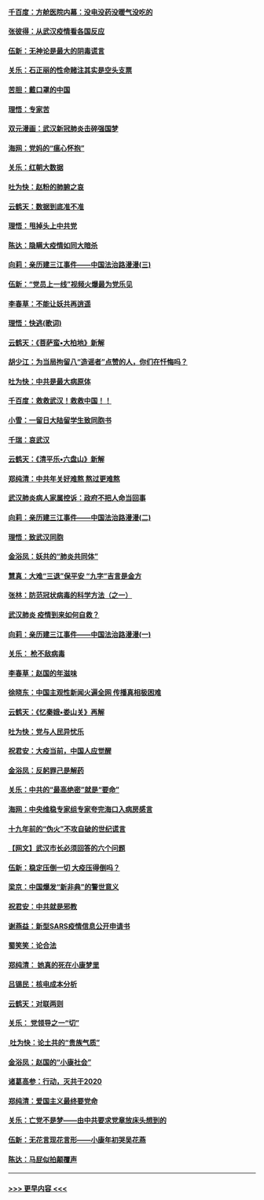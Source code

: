 #### [千百度：方舱医院内幕：没电没药没暖气没吃的](../pages/nsc993/n11850211.md?t=02071733) 
#### [张彼得：从武汉疫情看各国反应](../pages/nsc993/n11850102.md?t=02071733) 
#### [伍新：无神论是最大的阴毒谎言](../pages/nsc993/n11846129.md?t=02071733) 
#### [关乐：石正丽的性命赌注其实是空头支票](../pages/nsc993/n11846109.md?t=02071733) 
#### [苦胆：戴口罩的中国](../pages/nsc993/n11845576.md?t=02071733) 
#### [理悟：专家苦](../pages/nsc993/n11845564.md?t=02071733) 
#### [双元漫画：武汉新冠肺炎击碎强国梦](../pages/nsc993/n11843320.md?t=02071733) 
#### [海网：党妈的“瘟心怀抱”](../pages/nsc993/n11840740.md?t=02071733) 
#### [关乐：红朝大数据](../pages/nsc993/n11840675.md?t=02071733) 
#### [吐为快：赵粉的肺腑之哀](../pages/nsc993/n11840618.md?t=02071733) 
#### [云鹤天：数据到底准不准](../pages/nsc993/n11840325.md?t=02071733) 
#### [理悟：甩掉头上中共党](../pages/nsc993/n11838826.md?t=02071733) 
#### [陈达：隐瞒大疫情如同大暗杀](../pages/nsc993/n11838771.md?t=02071733) 
#### [向莉：亲历建三江事件——中国法治路漫漫(三)](../pages/nsc993/n11831825.md?t=02071733) 
#### [伍新：“党员上一线”视频火爆最为党乐见](../pages/nsc993/n11838200.md?t=02071733) 
#### [李春草：不能让妖共再逍遥](../pages/nsc993/n11838102.md?t=02071733) 
#### [理悟：快逃(歌词)](../pages/nsc993/n11838083.md?t=02071733) 
#### [云鹤天：《菩萨蛮▪大柏地》新解](../pages/nsc993/n11838059.md?t=02071733) 
#### [胡少江：为当局拘留八“造谣者”点赞的人，你们在忏悔吗？](../pages/nsc993/n11836801.md?t=02071733) 
#### [吐为快：中共是最大病原体](../pages/nsc993/n11836748.md?t=02071733) 
#### [千百度：救救武汉！救救中国！！](../pages/nsc993/n11836145.md?t=02071733) 
#### [小雪：一留日大陆留学生致同胞书](../pages/nsc993/n11834624.md?t=02071733) 
#### [千瑞：哀武汉](../pages/nsc993/n11833647.md?t=02071733) 
#### [云鹤天：《清平乐▪六盘山》新解](../pages/nsc993/n11833611.md?t=02071733) 
#### [郑纯清：中共年关好难熬 熬过更难熬](../pages/nsc993/n11833489.md?t=02071733) 
#### [武汉肺炎病人家属控诉：政府不把人命当回事](../pages/nsc993/n11833205.md?t=02071733) 
#### [向莉：亲历建三江事件——中国法治路漫漫(二)](../pages/nsc993/n11829102.md?t=02071733) 
#### [理悟：致武汉同胞](../pages/nsc993/n11831522.md?t=02071733) 
#### [金浴凤：妖共的“肺炎共同体”](../pages/nsc993/n11829448.md?t=02071733) 
#### [慧真：大难“三退”保平安 “九字”吉言是金方](../pages/nsc993/n11829501.md?t=02071733) 
#### [张林：防范冠状病毒的科学方法（之一）](../pages/nsc993/n11828618.md?t=02071733) 
#### [武汉肺炎 疫情到来如何自救？](../pages/nsc993/n11827632.md?t=02071733) 
#### [向莉：亲历建三江事件——中国法治路漫漫(一)](../pages/nsc993/n11827190.md?t=02071733) 
#### [关乐： 枪不敌病毒](../pages/nsc993/n11826746.md?t=02071733) 
#### [李春草：赵国的年滋味](../pages/nsc993/n11826321.md?t=02071733) 
#### [徐晓东：中国主观性新闻火遍全网 传播真相极困难](../pages/nsc993/n11826508.md?t=02071733) 
#### [云鹤天：《忆秦娥▪娄山关》再解](../pages/nsc993/n11824682.md?t=02071733) 
#### [吐为快：党与人民异忧乐](../pages/nsc993/n11824660.md?t=02071733) 
#### [祝君安：大疫当前，中国人应觉醒](../pages/nsc993/n11821946.md?t=02071733) 
#### [金浴凤：反躬罪己是解药](../pages/nsc993/n11820280.md?t=02071733) 
#### [关乐：中共的“最高绝密”就是“要命”](../pages/nsc993/n11816946.md?t=02071733) 
#### [海网：中央维稳专家组专家夸完海口入病房感言](../pages/nsc993/n11815138.md?t=02071733) 
#### [十九年前的“伪火”不攻自破的世纪谎言](../pages/nsc993/n11813238.md?t=02071733) 
#### [【网文】武汉市长必须回答的六个问题](../pages/nsc993/n11813848.md?t=02071733) 
#### [伍新：稳定压倒一切 大疫压得倒吗？](../pages/nsc993/n11812634.md?t=02071733) 
#### [梁京：中国爆发“新非典”的警世意义](../pages/nsc993/n11812554.md?t=02071733) 
#### [祝君安：中共就是邪教](../pages/nsc993/n11812431.md?t=02071733) 
#### [谢燕益：新型SARS疫情信息公开申请书](../pages/nsc993/n11808840.md?t=02071733) 
#### [蜀笑笑：论合法](../pages/nsc993/n11808064.md?t=02071733) 
#### [郑纯清： 她真的死在小康梦里](../pages/nsc993/n11806623.md?t=02071733) 
#### [吕锡民：核电成本分析](../pages/nsc993/n11806284.md?t=02071733) 
#### [云鹤天：对联两则](../pages/nsc993/n11805957.md?t=02071733) 
#### [关乐： 党领导之一“切”](../pages/nsc993/n11804505.md?t=02071733) 
#### [ 吐为快：论土共的“贵族气质”](../pages/nsc993/n11804490.md?t=02071733) 
#### [金浴凤：赵国的“小康社会”](../pages/nsc993/n11804452.md?t=02071733) 
#### [诸葛高参：行动，灭共于2020](../pages/nsc993/n11804120.md?t=02071733) 
#### [郑纯清：爱国主义最终要党命](../pages/nsc993/n11802197.md?t=02071733) 
#### [关乐：亡党不是梦——由中共要求党章放床头想到的](../pages/nsc993/n11802156.md?t=02071733) 
#### [伍新：无花言现花言形——小康年初哭吴花燕](../pages/nsc993/n11800044.md?t=02071733) 
#### [陈达：马屁似拍颠覆声](../pages/nsc993/n11800010.md?t=02071733) 

----
#### [ >>> 更早内容 <<< ](../indexes/nsc993-earlier.md)
